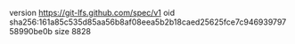 version https://git-lfs.github.com/spec/v1
oid sha256:161a85c535d85aa56b8af08eea5b2b18caed25625fce7c94693979758990be0b
size 8828
